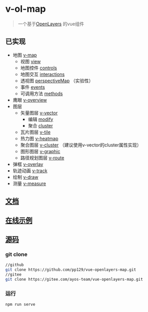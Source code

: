 # v-ol-map

> 一个基于[OpenLayers](https://openlayers.org/) 的vue组件

## 已实现

- 地图 [v-map](MAP.md)
   - 视图 [view](MAP.md#view)
   - 地图控件 [controls](MAP.md#controls)
   - 地图交互 [interactions](MAP.md#interactions)
   - 透视图 [perspectiveMap](MAP.md#perspectiveMap) （实验性）
   - 事件 [events](MAP.md#events)
   - 可调用方法 [methods](MAP.md#methods)
- 鹰眼 [v-overview](OVERVIEW.md)
- 图层
  - 矢量图层 [v-vector](VECTORLAYER.md)
    - 编辑 [modify](VECTORLAYER.md#modify)
    - 聚合 [cluster](VECTORLAYER.md#cluster)
  - 瓦片图层 [v-tile](TILELAYER.md)
  - 热力图 [v-heatmap](HEATMAPLAYER.md)
  - 聚合图层 [v-cluster](CLUSTERLAYER.md) （建议使用v-vector的cluster属性实现）
  - 图形图层 [v-graphic](GRAPHICLAYER.md)
  - 路径规划图层 [v-route](ROUTELAYER.md)
-  弹框 [v-overlay](OVERLAY.md)
-  轨迹动画 [v-track](TRACK.md)
-  绘制 [v-draw](DRAW.md)
-  测量 [v-measure](MEASURE.md)


## [文档](https://pp129.github.io/vue-openlayers-map/DEV.html)

## [在线示例](https://vue-openlayers-map.netlify.app/)

## [源码](https://github.com/pp129/vue-openlayers-map)

### git clone

```bash
//github
git clone https://github.com/pp129/vue-openlayers-map.git
//gitee
git clone https://gitee.com/ayos-team/vue-openlayers-map.git
```

### 运行
```bash
npm run serve
```


